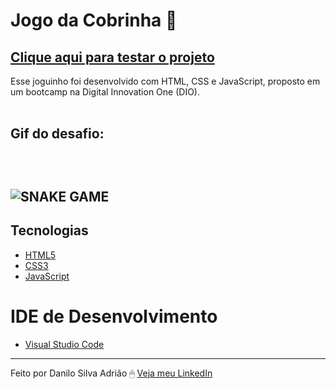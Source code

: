 # Jogo da Cobrinha :snake:

<a href="https://danilosilvaadriao.github.io/Jogo-da-Cobrinha/"><h2>Clique aqui para testar o projeto</h2></a>

Esse joguinho foi desenvolvido com HTML, CSS e JavaScript, proposto em um bootcamp na Digital Innovation One (DIO). <br><br>

<h2> Gif do desafio: <h2> <br>

![SNAKE GAME](https://user-images.githubusercontent.com/82722083/139770731-3ddb882e-b86a-42fa-9e1a-6b173d260ef5.gif)
 ## Tecnologias
  - [HTML5](https://html.spec.whatwg.org/multipage/)
  - [CSS3](https://www.w3.org/TR/css3-roadmap/)
  - [JavaScript](https://developer.mozilla.org/pt-BR/docs/Web/JavaScript)
  
  # IDE de Desenvolvimento
  - [Visual Studio Code](https://code.visualstudio.com/)
  
  ---
  
Feito por Danilo Silva Adrião 🖱 [Veja meu LinkedIn](https://www.linkedin.com/in/danilosilvaadriao)
